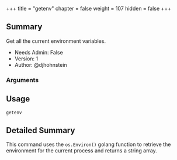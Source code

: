 +++
title = "getenv"
chapter = false
weight = 107
hidden = false
+++

## Summary
Get all the current environment variables.
  
- Needs Admin: False  
- Version: 1  
- Author: @djhohnstein  

### Arguments

## Usage

```
getenv
```


## Detailed Summary

This command uses the `os.Environ()` golang function to retrieve the environment for the current process and returns a string array.